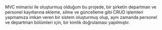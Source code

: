 MVC mimarisi ile oluşturmuş olduğum bu projede, bir şirketin departman ve personel kayıtlarına ekleme, silme ve güncelleme gibi 
CRUD işlemleri yapmamıza imkan veren bir sistem oluşturmuş olup, aynı zamanda personel ve departman bölümleri için, bir kimlik
doğrulaması yapılmıştır.
